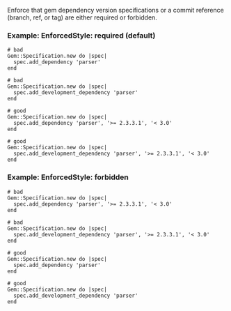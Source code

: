 Enforce that gem dependency version specifications or a commit reference (branch,
ref, or tag) are either required or forbidden.

### Example: EnforcedStyle: required (default)

    # bad
    Gem::Specification.new do |spec|
      spec.add_dependency 'parser'
    end

    # bad
    Gem::Specification.new do |spec|
      spec.add_development_dependency 'parser'
    end

    # good
    Gem::Specification.new do |spec|
      spec.add_dependency 'parser', '>= 2.3.3.1', '< 3.0'
    end

    # good
    Gem::Specification.new do |spec|
      spec.add_development_dependency 'parser', '>= 2.3.3.1', '< 3.0'
    end

### Example: EnforcedStyle: forbidden

    # bad
    Gem::Specification.new do |spec|
      spec.add_dependency 'parser', '>= 2.3.3.1', '< 3.0'
    end

    # bad
    Gem::Specification.new do |spec|
      spec.add_development_dependency 'parser', '>= 2.3.3.1', '< 3.0'
    end

    # good
    Gem::Specification.new do |spec|
      spec.add_dependency 'parser'
    end

    # good
    Gem::Specification.new do |spec|
      spec.add_development_dependency 'parser'
    end
